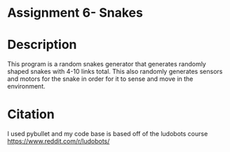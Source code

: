 # Assignment 6- Snakes

# Description
This program is a random snakes generator that generates randomly shaped snakes with 4-10 links total. This also randomly generates sensors and motors for the snake in order for it to sense and move in the environment. 


# Citation
I used pybullet and my code base is based off of the ludobots course https://www.reddit.com/r/ludobots/


